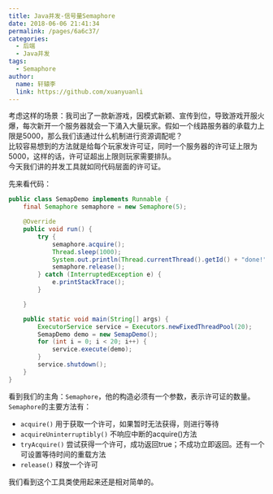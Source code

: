 ```yaml
---
title: Java并发-信号量Semaphore
date: 2018-06-06 21:41:34
permalink: /pages/6a6c37/
categories:
  - 后端
  - Java并发
tags:
  - Semaphore
author: 
  name: 轩辕李
  link: https://github.com/xuanyuanli
---
```


考虑这样的场景：我司出了一款新游戏，因模式新颖、宣传到位，导致游戏开服火爆，每次新开一个服务器就会一下涌入大量玩家。假如一个线路服务器的承载力上限是5000，那么我们该通过什么机制进行资源调配呢？  
比较容易想到的方法就是给每个玩家发许可证，同时一个服务器的许可证上限为5000，这样的话，许可证超出上限则玩家需要排队。  
今天我们讲的并发工具就如同代码层面的许可证。  
<!-- more -->

先来看代码：
```java
public class SemapDemo implements Runnable {
	final Semaphore semaphore = new Semaphore(5);

	@Override
	public void run() {
		try {
			semaphore.acquire();
			Thread.sleep(1000);
			System.out.println(Thread.currentThread().getId() + "done!");
			semaphore.release();
		} catch (InterruptedException e) {
			e.printStackTrace();
		}

	}

	public static void main(String[] args) {
		ExecutorService service = Executors.newFixedThreadPool(20);
		SemapDemo demo = new SemapDemo();
		for (int i = 0; i < 20; i++) {
			service.execute(demo);
		}
		service.shutdown();
	}
}
```
看到我们的主角：`Semaphore`，他的构造必须有一个参数，表示许可证的数量。  
`Semaphore`的主要方法有：
- `acquire()`		用于获取一个许可，如果暂时无法获得，则进行等待
- `acquireUninterruptibly()`		不响应中断的acquire()方法
- `tryAcquire()`		尝试获得一个许可，成功返回true；不成功立即返回。还有一个可设置等待时间的重载方法
- `release()`		释放一个许可

我们看到这个工具类使用起来还是相对简单的。  

